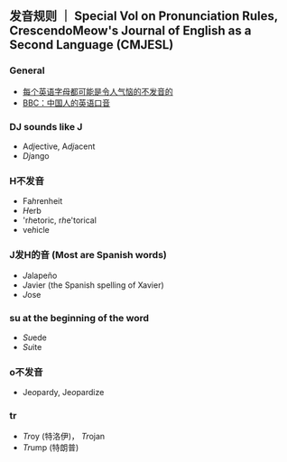 ## 发音规则 ｜ Special Vol on Pronunciation Rules, CrescendoMeow's Journal of English as a Second Language (CMJESL)

### General

- [每个英语字母都可能是令人气恼的不发音的](https://wap.sciencenet.cn/blog-1557-1343033.html?mobile=1)
- [BBC：中国人的英语口音](https://www.douban.com/group/topic/13750726)

### DJ sounds like J

- A*dj*ective, A*dj*acent
- *Dj*ango

### H不发音

- Fa*h*renheit
- *H*erb
- 'r*h*etoric, r*h*e'torical
- ve*h*icle

### J发H的音 (Most are Spanish words)
- *J*alapeño
- *J*avier (the Spanish spelling of Xavier)
- *J*ose

### su at the beginning of the word
- *Su*ede
- *Su*ite

### o不发音
- Je*o*pardy, Je*o*pardize

### tr
- *Tr*oy (特洛伊)， *Tr*ojan
- *Tr*ump (特朗普)
